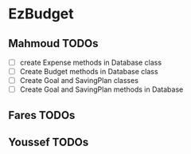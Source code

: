 # EzBudget

## Mahmoud TODOs
- [ ] create Expense methods in Database class
- [ ] Create Budget methods in Database class
- [ ] Create Goal and SavingPlan classes
- [ ] Create Goal and SavingPlan methods in Database
## Fares TODOs

## Youssef TODOs

